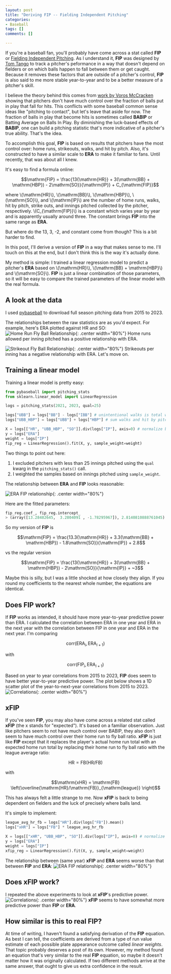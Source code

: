 ```yaml
---
layout: post
title: "Deriving FIP -- Fielding Independent Pitching"
categories:
- Baseball
tags: []
comments: []

---
```


If you're a baseball fan, you'll probably have come across a stat called **FIP** or [Fielding Independent Pitching](https://library.fangraphs.com/pitching/fip/). 
As I understand it, **FIP** was designed by [Tom Tango](https://twitter.com/tangotiger) to track a pitcher's peformance in a way that doesn't depend on fielders or on which balls happen to fall between them or get caught.
Because it removes these factors that are outside of a pitcher's control, **FIP** is also said to me more stable year-to-year and to be a better measure of a pitcher's skill.

I believe the theory behind this comes from [work by Voros McCracken](https://www.baseballprospectus.com/news/article/878/pitching-and-defense-how-much-control-do-hurlers-have/) showing that pitchers don't have much control over the fraction of balls put in play that fall for hits.
This conflicts with some baseball common sense ideas like "pitching to contact", but let's leave that aside for now.
The fraction of balls in play that become hits is sometimes called **BABIP** or Batting Average on Balls In Play.
By diminishing the luck-based effects of **BABIP**, one can build a pitching statistic that's more indicative of a pitcher's true ability.
That's the idea.

To accomplish this goal, **FIP** is based on results that pitchers have the most control over: home runs, strikeouts, walks, and hit by pitch.
Also, it's constructed to have a similar scale to **ERA** to make it familiar to fans.
Until recently, that was about all I knew. 

It's easy to find a formula online:

$$\mathrm{FIP} = \frac{13{\mathrm{HR}} + 3(\mathrm{BB} + \mathrm{HBP}) - 2\mathrm{SO}}{\mathrm{IP}} + C_{\mathrm{FIP}}$$

where \\(\mathrm{HR}\\), \\(\mathrm{BB}\\), \\(\mathrm{HBP}\\), \\(\mathrm{SO}\\), and \\(\mathrm{IP}\\) are the number of home runs, walks, hit by pitch, strike outs, and innings pitched collected by the pitcher, respectively.
\\(C_{\mathrm{FIP}}\\) is a constant which varies year by year and is apparently usually around three.
The constant brings **FIP** into the same range as **ERA**.

But where do the 13, 3, -2, and constant come from though?
This is a bit harder to find.

In this post, I'll derive a version of **FIP** in a way that makes sense to me.
I'll touch on this at the end, but I don't think this is the way it's actually done.

My method is simple: I trained a linear regression model to predict a pitcher's **ERA** based on \\(\mathrm{HR}\\), \\(\mathrm{BB} + \mathrm{HBP}\\) and \\(\mathrm{SO}\\).
**FIP** is just a linear combination of those parameters, so it will be easy to compare the trained parameters of the linear model with the real formula.
<!-- To distinguish it from the normal version, I'll call it FIFIP or FIP Indpenendent Fielding Independent Pitching. -->


## A look at the data

I used [pybaseball]((https://github.com/jldbc/pybaseball)) to download full season pitching data from 2015 to 2023.

The relationships between the raw statistics are as you'd expect.
For example, here's ERA plotted against HR and SO:
![Home Run Fly Ball Relationship](/assets/img/2024/02/hr_era.png){: .center width="80%"}
Home runs allowed per inning pitched has a positive relationship with ERA.

![Strikeout Fly Ball Relationship](/assets/img/2024/02/so_era.png){: .center width="80%"}
Strikeouts per inning has a negative relationship with ERA.
Let's move on.

## Training a linear model

Training a linear model is pretty easy:
```python
from pybaseball import pitching_stats
from sklearn.linear_model import LinearRegression

logs = pitching_stats(2021, 2023, qual=25)

logs["UBB"] = logs["BB"] - logs["IBB"] # unintentional walks is total walks minus intentional walks
logs["UBB_HBP"] = logs["UBB"] + logs["HBP"] # sum walks and hit by pitch

X = logs[["HR", "UBB_HBP", "SO"]].div(logs["IP"], axis=0) # normalize by innings pitched
y = logs["ERA"]
weight = logs["IP"]
fip_reg = LinearRegression().fit(X, y, sample_weight=weight)
```
Two things to point out here:

1. I excluded pitchers with less than 25 innings pitched using the `qual` kwarg in the `pitching_stats()` call.
2. I weighted the samples based on innings pitched using `sample_weight`.

The relationship between **ERA** and **FIP** looks reasonable:

![ERA FIP relationship](/assets/img/2024/02/era_fip.png){: .center width="80%"}

Here are the fitted parameters:
```python
fip_reg.coef_, fip_reg.intercept_
> (array([13.28482645,  3.2804091 , -1.78295967]), 2.8140810888761045)
```
So my version of **FIP** is

$$\mathrm{FIP} = \frac{13.3{\mathrm{HR}} + 3.3(\mathrm{BB} + \mathrm{HBP}) - 1.8\mathrm{SO}}{\mathrm{IP}} + 2.8$$

vs the regular version

$$\mathrm{FIP} = \frac{13{\mathrm{HR}} + 3(\mathrm{BB} + \mathrm{HBP}) - 2\mathrm{SO}}{\mathrm{IP}} + ~3$$

Maybe this is silly, but I was a little shocked at how closely they align.
If you round my coefficients to the nearest whole number, the equations are identical.

## Does FIP work?
If **FIP** works as intended, it should have more year-to-year predictive power than ERA.
I calculated the correlation between ERA in one year and ERA in the next year with the correlation between FIP in one year and ERA in the next year.
I'm comparing

$$\mathrm{corr}\left(\mathrm{ERA}_i, \mathrm{ERA}_{i+1}\right)$$

with

$$\mathrm{corr}\left(\mathrm{FIP}_i, \mathrm{ERA}_{i+1}\right)$$

Based on year to year correlations from 2015 to 2023, **FIP** does seem to have better year-to-year predictive power.
The plot below shows a 1D scatter plot of the year-to-next-year correlations from 2015 to 2023.
![Correlations](/assets/img/2024/02/correlations.png){: .center width="80%"}

## xFIP
If you've seen **FIP**, you may also have come across a related stat called **xFIP** (the x stands for "expected").
It's based on a familiar observation.
Just like pitchers seem to not have much control over BABIP, they also don't seem to have much control over their home run to fly ball ratio.
**xFIP** is just like **FIP** except that it replaces the player's actual home run total with an expected home run total by replacing their home run to fly ball ratio with the league average ratio:

$$\mathrm{HR} = \mathrm{FB} \left(\mathrm{HR}/\mathrm{FB}\right)$$

with 

$$\mathrm{xHR} = \mathrm{FB} \left(\overline{\mathrm{HR}/\mathrm{FB}}_{\mathrm{league}} \right)$$

This has always felt a little strange to me.
Now **xFIP** is back to being dependent on fielders and the luck of precisely where balls land.

It's simple to implement:
```python
league_avg_hr_fb = logs["HR"].div(logs["FB"]).mean()
logs["xHR"] = logs["FB"] * league_avg_hr_fb

X = logs[["xHR", "UBB_HBP", "SO"]].div(logs["IP"], axis=0) # normalize by innings pitched
y = logs["ERA"]
weight = logs["IP"]
xfip_reg = LinearRegression().fit(X, y, sample_weight=weight)
```
The relationship between (same year) **xFIP** and **ERA** seems worse than that between **FIP** and **ERA**:
![ERA FIP relationship](/assets/img/2024/02/era_xfip.png){: .center width="80%"}

## Does xFIP work?
I repeated the above experiments to look at **xFIP**'s predictive power.
![Correlations](/assets/img/2024/02/correlations_2.png){: .center width="80%"}
**xFIP** seems to have somewhat more predictive power than **FIP** or **ERA**.

## How similar is this to real FIP?

At time of writing, I haven't found a satisfying derivation of the **FIP** equation.
As best I can tell, the coefficients are derived from a type of run value estimate of each possible plate appearance outcome called _linear weights_.
That topic probably deserves a post of its own.
However, my method found an equation that's very similar to the real **FIP** equation, so maybe it doesn't matter how it was originally calculated.
If two different methods arrive at the same answer, that ought to give us extra confidence in the result.